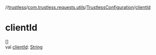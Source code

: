 //[trustless](../../../index.md)/[com.trustless.requests.utils](../index.md)/[TrustlessConfiguration](index.md)/[clientId](client-id.md)

# clientId

[]\
val [clientId](client-id.md): [String](https://kotlinlang.org/api/latest/jvm/stdlib/kotlin/-string/index.html)

